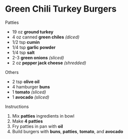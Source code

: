 # Green Chili Turkey Burgers

Patties
* 19 oz **ground turkey**
* 4 oz canned **green chiles** *(diced)*
* 1/2 tsp **cumin**
* 1/4 tsp **garlic powder**
* 1/4 tsp **salt**
* 2-3 **green onions** *(sliced)*
* 2 oz **pepper jack cheese** *(shredded)*

Others
* 2 tsp **olive oil**
* 4 hamburger **buns**
* 1 **tomato** *(sliced)*
* 1 **avocado** *(sliced)*

Instructions
1. Mix **patties** ingredients in bowl
1. Make **4 patties**
1. Fry patties in pan with **oil**
1. Build burgers with **buns**, **patties**, **tomato**, and **avocado**
